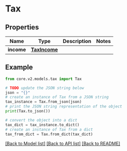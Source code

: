 # Tax


## Properties

Name | Type | Description | Notes
------------ | ------------- | ------------- | -------------
**income** | [**TaxIncome**](TaxIncome.md) |  | 

## Example

```python
from core.v2.models.tax import Tax

# TODO update the JSON string below
json = "{}"
# create an instance of Tax from a JSON string
tax_instance = Tax.from_json(json)
# print the JSON string representation of the object
print(Tax.to_json())

# convert the object into a dict
tax_dict = tax_instance.to_dict()
# create an instance of Tax from a dict
tax_from_dict = Tax.from_dict(tax_dict)
```
[[Back to Model list]](../README.md#documentation-for-models) [[Back to API list]](../README.md#documentation-for-api-endpoints) [[Back to README]](../README.md)


